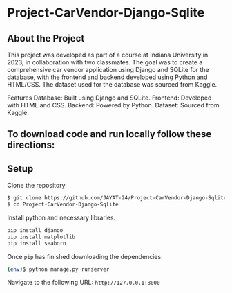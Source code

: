 # Project-CarVendor-Django-Sqlite

## About the Project
This project was developed as part of a course at Indiana University in 2023, in collaboration with two classmates. The goal was to create a comprehensive car vendor application using Django and SQLite for the database, with the frontend and backend developed using Python and HTML/CSS. The dataset used for the database was sourced from Kaggle.

Features
Database: Built using Django and SQLite.
Frontend: Developed with HTML and CSS.
Backend: Powered by Python.
Dataset: Sourced from Kaggle.
## To download code and run locally follow these directions:

## Setup
Clone the repository
```sh
$ git clone https://github.com/JAYAT-24/Project-CarVendor-Django-Sqlite.git
$ cd Project-CarVendor-Django-Sqlite
```

Install python and necessary libraries.
```sh
pip install django
pip install matplotlib
pip install seaborn
```

Once `pip` has finished downloading the dependencies:
```sh
(env)$ python manage.py runserver
```

Navigate to the following URL: `http://127.0.0.1:8000`

